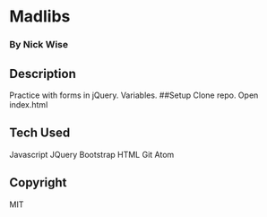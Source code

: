# Madlibs
### By Nick Wise
## Description
Practice with forms in jQuery.  Variables.
##Setup
Clone repo.  Open index.html
## Tech Used
Javascript
JQuery
Bootstrap
HTML
Git
Atom
## Copyright
MIT
